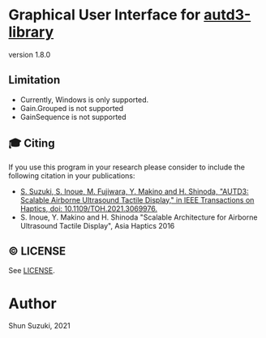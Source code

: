 # Graphical User Interface for [autd3-library](https://github.com/shinolab/autd3-library-software)

version 1.8.0

## Limitation

* Currently, Windows is only supported.
* Gain.Grouped is not supported
* GainSequence is not supported

## :mortar_board: Citing

If you use this program in your research please consider to include the following citation in your publications:

* [S. Suzuki, S. Inoue, M. Fujiwara, Y. Makino and H. Shinoda, "AUTD3: Scalable Airborne Ultrasound Tactile Display," in IEEE Transactions on Haptics, doi: 10.1109/TOH.2021.3069976.](https://ieeexplore.ieee.org/document/9392322)
* S. Inoue, Y. Makino and H. Shinoda "Scalable Architecture for Airborne Ultrasound Tactile Display", Asia Haptics 2016

## :copyright: LICENSE

See [LICENSE](./LICENSE).

# Author

Shun Suzuki, 2021
